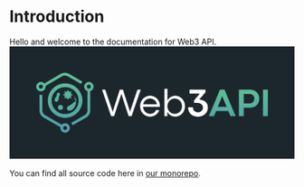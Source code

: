 # Introduction
Hello and welcome to the documentation for Web3 API.
![](https://github.com/Web3-API/branding/blob/master/logo/Web3API_On_Black_BG.jpg?raw=true)  

You can find all source code here in [our monorepo](https://github.com/web3-api/prototype).  
